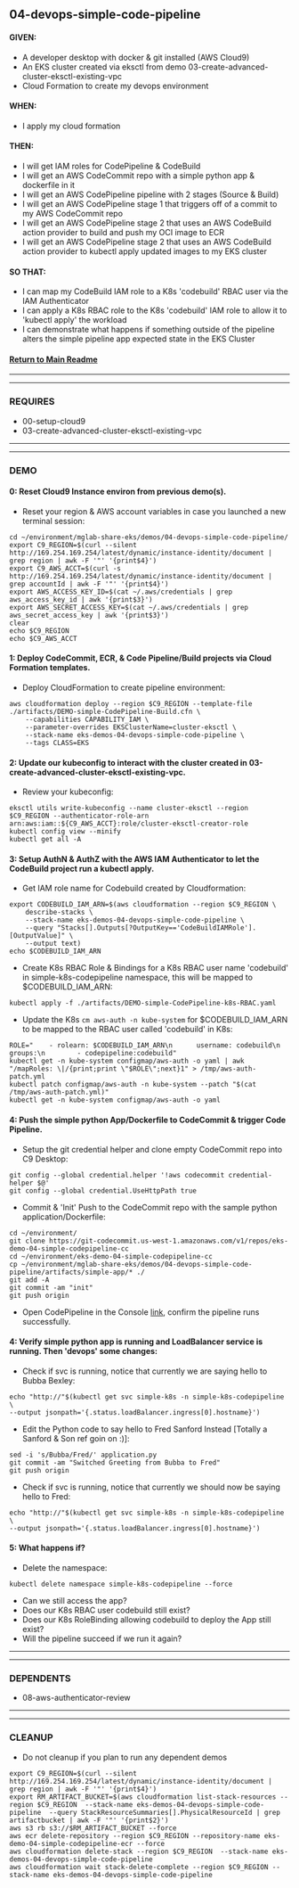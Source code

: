 ## 04-devops-simple-code-pipeline
#### GIVEN:
  - A developer desktop with docker & git installed (AWS Cloud9)
  - An EKS cluster created via eksctl from demo 03-create-advanced-cluster-eksctl-existing-vpc
  - Cloud Formation to create my devops environment

#### WHEN:
  - I apply my cloud formation

#### THEN:
  - I will get IAM roles for CodePipeline & CodeBuild
  - I will get an AWS CodeCommit repo with a simple python app & dockerfile in it
  - I will get an AWS CodePipeline pipeline with 2 stages (Source & Build)
  - I will get an AWS CodePipeline stage 1 that triggers off of a commit to my AWS CodeCommit repo
  - I will get an AWS CodePipeline stage 2 that uses an AWS CodeBuild action provider to build and push my OCI image to ECR
  - I will get an AWS CodePipeline stage 2 that uses an AWS CodeBuild action provider to kubectl apply updated images to my EKS cluster

#### SO THAT:
  - I can map my CodeBuild IAM role to a K8s 'codebuild' RBAC user via the IAM Authenticator
  - I can apply a K8s RBAC role to the  K8s 'codebuild' IAM role to allow it to 'kubectl apply' the workload
  - I can demonstrate what happens if something outside of the pipeline alters the simple pipeline app expected state in the EKS Cluster

#### [Return to Main Readme](https://github.com/virtmerlin/mglab-share-eks#demos)

---------------------------------------------------------------
---------------------------------------------------------------
### REQUIRES
- 00-setup-cloud9
- 03-create-advanced-cluster-eksctl-existing-vpc

---------------------------------------------------------------
---------------------------------------------------------------
### DEMO

#### 0: Reset Cloud9 Instance environ from previous demo(s).
- Reset your region & AWS account variables in case you launched a new terminal session:
```
cd ~/environment/mglab-share-eks/demos/04-devops-simple-code-pipeline/
export C9_REGION=$(curl --silent http://169.254.169.254/latest/dynamic/instance-identity/document |  grep region | awk -F '"' '{print$4}')
export C9_AWS_ACCT=$(curl -s http://169.254.169.254/latest/dynamic/instance-identity/document | grep accountId | awk -F '"' '{print$4}')
export AWS_ACCESS_KEY_ID=$(cat ~/.aws/credentials | grep aws_access_key_id | awk '{print$3}')
export AWS_SECRET_ACCESS_KEY=$(cat ~/.aws/credentials | grep aws_secret_access_key | awk '{print$3}')
clear
echo $C9_REGION
echo $C9_AWS_ACCT
```

#### 1: Deploy CodeCommit, ECR, & Code Pipeline/Build projects via Cloud Formation templates.
- Deploy CloudFormation to create pipeline environment:
```
aws cloudformation deploy --region $C9_REGION --template-file ./artifacts/DEMO-simple-CodePipeline-Build.cfn \
    --capabilities CAPABILITY_IAM \
    --parameter-overrides EKSClusterName=cluster-eksctl \
    --stack-name eks-demos-04-devops-simple-code-pipeline \
    --tags CLASS=EKS
```
#### 2: Update our kubeconfig to interact with the cluster created in 03-create-advanced-cluster-eksctl-existing-vpc.
- Review your kubeconfig:
```
eksctl utils write-kubeconfig --name cluster-eksctl --region $C9_REGION --authenticator-role-arn arn:aws:iam::${C9_AWS_ACCT}:role/cluster-eksctl-creator-role
kubectl config view --minify
kubectl get all -A
```

#### 3: Setup AuthN & AuthZ with the AWS IAM Authenticator to let the CodeBuild project run a kubectl apply.
- Get IAM role name for Codebuild created by Cloudformation:
```
export CODEBUILD_IAM_ARN=$(aws cloudformation --region $C9_REGION \
    describe-stacks \
    --stack-name eks-demos-04-devops-simple-code-pipeline \
    --query "Stacks[].Outputs[?OutputKey=='CodeBuildIAMRole'].[OutputValue]" \
    --output text)
echo $CODEBUILD_IAM_ARN
```
- Create K8s RBAC Role & Bindings for a K8s RBAC user name 'codebuild' in simple-k8s-codepipeline namespace, this will be mapped to $CODEBUILD_IAM_ARN:
```
kubectl apply -f ./artifacts/DEMO-simple-CodePipeline-k8s-RBAC.yaml
```
- Update the K8s `cm aws-auth -n kube-system` for $CODEBUILD_IAM_ARN to be mapped to the RBAC user called 'codebuild' in K8s:
```
ROLE="    - rolearn: $CODEBUILD_IAM_ARN\n      username: codebuild\n      groups:\n        - codepipeline:codebuild"
kubectl get -n kube-system configmap/aws-auth -o yaml | awk "/mapRoles: \|/{print;print \"$ROLE\";next}1" > /tmp/aws-auth-patch.yml
kubectl patch configmap/aws-auth -n kube-system --patch "$(cat /tmp/aws-auth-patch.yml)"
kubectl get -n kube-system configmap/aws-auth -o yaml
```

#### 4: Push the simple python App/Dockerfile to CodeCommit & trigger Code Pipeline.
- Setup the git credential helper and clone empty CodeCommit repo into C9 Desktop:
```
git config --global credential.helper '!aws codecommit credential-helper $@'
git config --global credential.UseHttpPath true
```
- Commit & 'Init' Push to the CodeCommit repo with the sample python application/Dockerfile:
```
cd ~/environment/
git clone https://git-codecommit.us-west-1.amazonaws.com/v1/repos/eks-demo-04-simple-codepipeline-cc
cd ~/environment/eks-demo-04-simple-codepipeline-cc
cp ~/environment/mglab-share-eks/demos/04-devops-simple-code-pipeline/artifacts/simple-app/* ./
git add -A
git commit -am "init"
git push origin
```
-  Open CodePipeline in the Console [link](https://console.aws.amazon.com/codesuite/codepipeline/pipelines), confirm the pipeline runs successfully.

#### 4: Verify simple python app is running and LoadBalancer service is running.  Then 'devops' some changes:
- Check if svc is running, notice that currently we are saying hello to Bubba Bexley:
```
echo "http://"$(kubectl get svc simple-k8s -n simple-k8s-codepipeline \
--output jsonpath='{.status.loadBalancer.ingress[0].hostname}')
```
- Edit the Python code to say hello to Fred Sanford Instead [Totally a Sanford & Son ref goin on :)]:
```
sed -i 's/Bubba/Fred/' application.py
git commit -am "Switched Greeting from Bubba to Fred"
git push origin
```
- Check if svc is running, notice that currently we should now be saying hello to Fred:
```
echo "http://"$(kubectl get svc simple-k8s -n simple-k8s-codepipeline \
--output jsonpath='{.status.loadBalancer.ingress[0].hostname}')
```

#### 5: What happens if?
- Delete the namespace:
```
kubectl delete namespace simple-k8s-codepipeline --force
```
- Can we still access the app?
- Does our K8s RBAC user codebuild still exist?
- Does our K8s RoleBinding allowing codebuild to deploy the App still exist?
- Will the pipeline succeed if we run it again?

---------------------------------------------------------------
---------------------------------------------------------------
### DEPENDENTS
- 08-aws-authenticator-review
---------------------------------------------------------------
---------------------------------------------------------------
### CLEANUP
- Do not cleanup if you plan to run any dependent demos
```
export C9_REGION=$(curl --silent http://169.254.169.254/latest/dynamic/instance-identity/document |  grep region | awk -F '"' '{print$4}')
export RM_ARTIFACT_BUCKET=$(aws cloudformation list-stack-resources --region $C9_REGION  --stack-name eks-demos-04-devops-simple-code-pipeline  --query StackResourceSummaries[].PhysicalResourceId | grep artifactbucket | awk -F '"' '{print$2}')
aws s3 rb s3://$RM_ARTIFACT_BUCKET --force
aws ecr delete-repository --region $C9_REGION --repository-name eks-demo-04-simple-codepipeline-ecr --force
aws cloudformation delete-stack --region $C9_REGION  --stack-name eks-demos-04-devops-simple-code-pipeline
aws cloudformation wait stack-delete-complete --region $C9_REGION --stack-name eks-demos-04-devops-simple-code-pipeline
```
